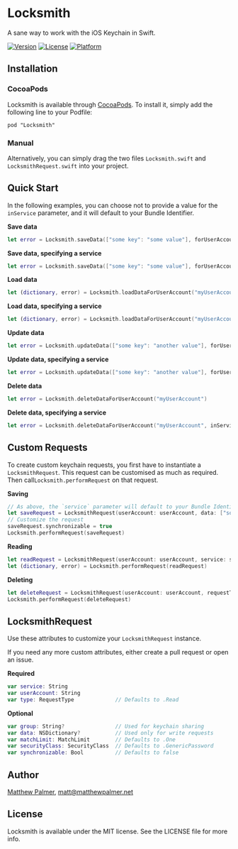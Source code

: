 # Locksmith

A sane way to work with the iOS Keychain in Swift.

<!--[![CI Status](http://img.shields.io/travis/matthewpalmer/Locksmith.svg?style=flat)](https://travis-ci.org/matthewpalmer/Locksmith)-->
[![Version](https://img.shields.io/cocoapods/v/Locksmith.svg?style=flat)](http://cocoadocs.org/docsets/Locksmith)
[![License](https://img.shields.io/cocoapods/l/Locksmith.svg?style=flat)](http://cocoadocs.org/docsets/Locksmith)
[![Platform](https://img.shields.io/cocoapods/p/Locksmith.svg?style=flat)](http://cocoadocs.org/docsets/Locksmith)

## Installation

### CocoaPods

Locksmith is available through [CocoaPods](http://cocoapods.org). To install
it, simply add the following line to your Podfile:

    pod "Locksmith"


### Manual

Alternatively, you can simply drag the two files `Locksmith.swift` and `LocksmithRequest.swift` into your project.

## Quick Start

In the following examples, you can choose not to provide a value for the `inService` parameter, and it will default to your Bundle Identifier.

**Save data**

```swift
let error = Locksmith.saveData(["some key": "some value"], forUserAccount: "myUserAccount")
```

**Save data, specifying a service**

```swift
let error = Locksmith.saveData(["some key": "some value"], forUserAccount: "myUserAccount", inService: "myService")
```

**Load data**

```swift
let (dictionary, error) = Locksmith.loadDataForUserAccount("myUserAccount")
```

**Load data, specifying a service**

```swift
let (dictionary, error) = Locksmith.loadDataForUserAccount("myUserAccount", inService: "myService")
```

**Update data**

```swift
let error = Locksmith.updateData(["some key": "another value"], forUserAccount: "myUserAccount")
```

**Update data, specifying a service**

```swift
let error = Locksmith.updateData(["some key": "another value"], forUserAccount: "myUserAccount", inService: "myService")
```

**Delete data**
```swift
let error = Locksmith.deleteDataForUserAccount("myUserAccount")
```

**Delete data, specifying a service**

```swift
let error = Locksmith.deleteDataForUserAccount("myUserAccount", inService: "myService")
```

## Custom Requests
To create custom keychain requests, you first have to instantiate a `LocksmithRequest`. This request can be customised as much as required. Then call`Locksmith.performRequest` on that request.

**Saving**
```swift
// As above, the `service` parameter will default to your Bundle Identifier if omitted.
let saveRequest = LocksmithRequest(userAccount: userAccount, data: ["some key": "some value"], service: service)
// Customize the request
saveRequest.synchronizable = true
Locksmith.performRequest(saveRequest)
```

**Reading**
```swift
let readRequest = LocksmithRequest(userAccount: userAccount, service: service)
let (dictionary, error) = Locksmith.performRequest(readRequest)
```

**Deleting**
```swift
let deleteRequest = LocksmithRequest(userAccount: userAccount, requestType: .Delete, service: service)
Locksmith.performRequest(deleteRequest)
```

## LocksmithRequest
Use these attributes to customize your `LocksmithRequest` instance.

If you need any more custom attributes, either create a pull request or open an issue.

**Required**
```swift
var service: String
var userAccount: String
var type: RequestType             // Defaults to .Read
```

**Optional**
```swift
var group: String?                // Used for keychain sharing
var data: NSDictionary?           // Used only for write requests
var matchLimit: MatchLimit        // Defaults to .One
var securityClass: SecurityClass  // Defaults to .GenericPassword
var synchronizable: Bool          // Defaults to false
```

## Author

[Matthew Palmer](http://matthewpalmer.net), matt@matthewpalmer.net

## License

Locksmith is available under the MIT license. See the LICENSE file for more info.
